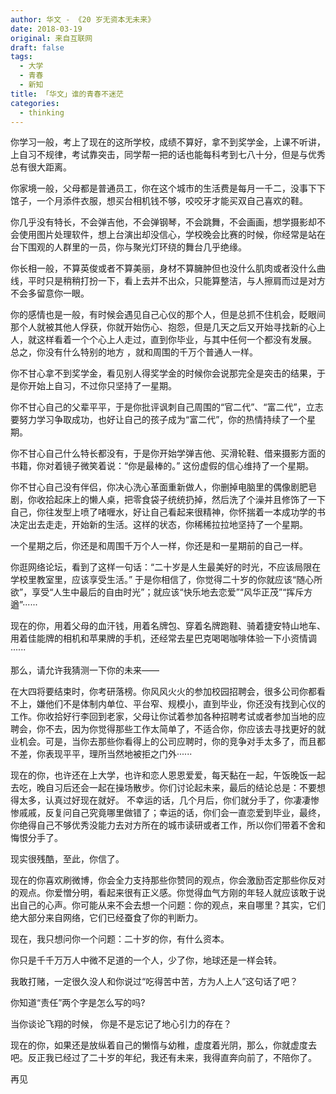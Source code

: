 ```yaml
---
author: 华文 - 《20 岁无资本无未来》
date: 2018-03-19
original: 来自互联网
draft: false
tags:
  - 大学
  - 青春
  - 新知
title: 「华文」谁的青春不迷茫
categories:
  - thinking
---
```


你学习一般，考上了现在的这所学校，成绩不算好，拿不到奖学金，上课不听讲，上自习不规律，考试靠突击，同学帮一把的话也能每科考到七八十分，但是与优秀总有很大距离。

你家境一般，父母都是普通员工，你在这个城市的生活费是每月一千二，没事下下馆子，一个月添件衣服，想买台相机钱不够，咬咬牙才能买双自己喜欢的鞋。

你几乎没有特长，不会弹吉他，不会弹钢琴，不会跳舞，不会画画，想学摄影却不会使用图片处理软件，想上台演出却没信心，学校晚会比赛的时候，你经常是站在台下围观的人群里的一员，你与聚光灯环绕的舞台几乎绝缘。

你长相一般，不算英俊或者不算美丽，身材不算臃肿但也没什么肌肉或者没什么曲线，平时只是稍稍打扮一下，看上去并不出众，只能算整洁，与人擦肩而过是对方不会多留意你一眼。

你的感情也是一般，有时候会遇见自己心仪的那个人，但是总抓不住机会，眨眼间那个人就被其他人俘获，你就开始伤心、抱怨，但是几天之后又开始寻找新的心上人，就这样看着一个个心上人走过，直到你毕业，与其中任何一个都没有发展。 总之，你没有什么特别的地方 ，就和周围的千万个普通人一样。

你不甘心拿不到奖学金，看见别人得奖学金的时候你会说那完全是突击的结果，于是你开始上自习，不过你只坚持了一星期。

你不甘心自己的父辈平平，于是你批评讽刺自己周围的“官二代”、“富二代”，立志要努力学习争取成功，也好让自己的孩子成为“富二代”，你的热情持续了一个星期。

你不甘心自己什么特长都没有，于是你开始学弹吉他、买滑轮鞋、借来摄影方面的书籍，你对着镜子微笑着说：“你是最棒的。” 这份虚假的信心维持了一个星期。

你不甘心自己没有伴侣，你决心洗心革面重新做人，你删掉电脑里的偶像剧肥皂剧，你收拾起床上的懒人桌，把零食袋子统统扔掉，然后洗了个澡并且修饰了一下自己，你往发型上喷了啫喱水，好让自己看起来很精神，你怀揣着一本成功学的书决定出去走走，开始新的生活。这样的状态，你稀稀拉拉地坚持了一个星期。

一个星期之后，你还是和周围千万个人一样，你还是和一星期前的自己一样。

你逛网络论坛，看到了这样一句话：“二十岁是人生最美好的时光，不应该局限在学校里教室里，应该享受生活。” 于是你相信了，你觉得二十岁的你就应该“随心所欲”，享受“人生中最后的自由时光”；就应该“快乐地去恋爱”“风华正茂”“挥斥方遒”······

现在的你，用着父母的血汗钱，用着名牌包、穿着名牌跑鞋、骑着捷安特山地车、用着佳能牌的相机和苹果牌的手机，还经常去星巴克喝喝咖啡体验一下小资情调······

那么，请允许我猜测一下你的未来——

在大四将要结束时，你考研落榜。你风风火火的参加校园招聘会，很多公司你都看不上，嫌他们不是体制内单位、平台窄、规模小，直到毕业，你还没有找到心仪的工作。你收拾好行李回到老家，父母让你试着参加各种招聘考试或者参加当地的应聘会，你不去，因为你觉得那些工作太简单了，不适合你，你应该去寻找更好的就业机会。可是，当你去那些你看得上的公司应聘时，你的竞争对手太多了，而且都不差，你表现平平，理所当然地被拒之门外······

现在的你，也许还在上大学，也许和恋人恩恩爱爱，每天黏在一起，午饭晚饭一起去吃，晚自习后还会一起在操场散步。你们讨论起未来，最后的结论总是：不要想得太多，认真过好现在就好。 不幸运的话，几个月后，你们就分手了，你凄凄惨惨戚戚，反复问自己究竟哪里做错了；幸运的话，你们会一直恋爱到毕业，最终，你绝得自己不够优秀没能力去对方所在的城市读研或者工作，所以你们带着不舍和悔恨分手了。

现实很残酷，至此，你信了。

现在的你喜欢刷微博，你会全力支持那些你赞同的观点，你会激励否定那些你反对的观点。你爱憎分明，看起来很有正义感。你觉得血气方刚的年轻人就应该敢于说出自己的心声。你可能从来不会去想一个问题：你的观点，来自哪里？其实，它们绝大部分来自网络，它们已经蚕食了你的判断力。

现在，我只想问你一个问题：二十岁的你，有什么资本。

你只是千千万万人中微不足道的一个人，少了你，地球还是一样会转。

我敢打赌，一定很久没人和你说过“吃得苦中苦，方为人上人”这句话了吧？

你知道“责任”两个字是怎么写的吗?

当你谈论飞翔的时候，
你是不是忘记了地心引力的存在？

现在的你，如果还是放纵着自己的懒惰与幼稚，虚度着光阴，那么，你就虚度去吧。反正我已经过了二十岁的年纪，我还有未来，我得直奔向前了，不陪你了。

再见
